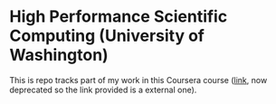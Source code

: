 # High Performance Scientific Computing (University of Washington)

This is repo tracks part of my work in this Coursera course ([link](http://faculty.washington.edu/rjl/uwhpsc-coursera/outline.html), now deprecated so the link provided is a external one).
